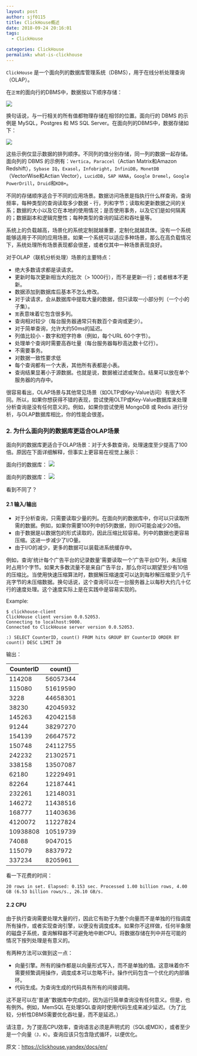 ```yaml
---
layout: post
author: sjf0115
title: ClickHouse概述
date: 2018-09-24 20:16:01
tags:
  - ClickHouse

categories: ClickHouse
permalink: what-is-clickhouse
---
```


`ClickHouse` 是一个面向列的数据库管理系统（DBMS），用于在线分析处理查询（OLAP）。

在`正常`的面向行的DBMS中，数据按以下顺序存储：

![](https://github.com/sjf0115/PubLearnNotes/blob/master/image/ClickHouse/what-is-clickhouse-1.png?raw=true)

换句话说，与一行相关的所有值都物理存储在相邻的位置。面向行的 DBMS 的示例是 MySQL，Postgres 和 MS SQL Server。在面向列的DBMS中，数据存储如下：

![](https://github.com/sjf0115/PubLearnNotes/blob/master/image/ClickHouse/what-is-clickhouse-2.png?raw=true)

这些示例仅显示数据的排列顺序。不同列的值分别存储，同一列的数据一起存储。面向列的 DBMS 的示例有：`Vertica`，`Paraccel`（Actian Matrix和Amazon Redshift），`Sybase IQ`，`Exasol`，`Infobright`，`InfiniDB`，`MonetDB`（VectorWise和Actian Vector），`LucidDB`，`SAP HANA`，`Google Dremel`，`Google PowerDrill`，`Druid`和`KDB+`。

不同的存储顺序适合于不同的应用场景。数据访问场景是指执行什么样查询，查询频率，每种类型的查询读取多少数据 - 行，列和字节；读取和更新数据之间的关系；数据的大小以及它在本地的使用情况；是否使用事务，以及它们是如何隔离的；数据副本和逻辑完整性；每种类型的查询的延迟和吞吐量等。

系统上的负载越高，场景化的系统定制就越重要，定制化就越具体。没有一个系统能够适用于不同的应用场景。如果一个系统可以适应多种场景，那么在高负载情况下，系统处理所有场景表现都会很差，或者仅其中一种场景表现良好。

对于OLAP（联机分析处理）场景的主要特点：
- 绝大多数请求都是读请求。
- 更新时每次更新相当大的批次（> 1000行），而不是更新一行；或者根本不更新。
- 数据添加到数据库后基本不怎么修改。
- 对于读请求，会从数据库中提取大量的数据，但只读取一小部分列（一个小的子集）。
- `宽`表意味着它包含很多列。
- 查询相对较少（每台服务器通常只有数百个查询或更少）。
- 对于简单查询，允许大约50ms的延迟。
- 列值比较小 - 数字和短字符串（例如，每个URL 60个字节）。
- 处理单个查询时需要高吞吐量（每台服务器每秒高达数十亿行）。
- 不需要事务。
- 对数据一致性要求低
- 每个查询都有一个大表，其他所有表都是小表。
- 查询结果显著小于源数据。也就是说，数据被过滤或聚合。结果可以放在单个服务器的内存中。

很容易看出，OLAP场景与其他常见场景（如OLTP或Key-Value访问）有很大不同。所以，如果你想获得不错的表现，尝试使用OLTP或Key-Value数据库来处理分析查询是没有任何意义的。例如，如果你尝试使用 MongoDB 或 Redis 进行分析，与OLAP数据库相比，你的性能会很差。

### 2. 为什么面向列的数据库更适合OLAP场景

面向列的数据库更适合于OLAP场景：对于大多数查询，处理速度至少提高了100倍。原因在下面详细解释，但事实上更容易在视觉上展示：

面向行的数据库：
![](https://github.com/sjf0115/PubLearnNotes/blob/master/image/ClickHouse/what-is-clickhouse-3.gif?raw=true)

面向列的数据库：
![](https://github.com/sjf0115/PubLearnNotes/blob/master/image/ClickHouse/what-is-clickhouse-4.gif?raw=true)

看到不同了？

#### 2.1 输入/输出

- 对于分析查询，只需要读取少量的列。在面向列的数据库中，你可以只读取所需的数据。例如，如果你需要100列中的5列数据，则I/O可能会减少20倍。
- 由于数据是以数据包的形式读取的，因此压缩比较容易。列中的数据也更容易压缩。这进一步减少了I/O量。
- 由于I/O的减少，更多的数据可以装载进系统缓存中。

例如，查询'统计每个广告平台的记录数量'需要读取一个'广告平台ID'列，未压缩时占用1个字节。如果大多数流量不是来自广告平台，那么你可以期望至少有10倍的压缩比。当使用快速压缩算法时，数据解压缩速度可以达到每秒解压缩至少几千兆字节的未压缩数据。换句话说，这个查询可以在一台服务器上以每秒大约几十亿行的速度处理。这个速度实际上是在实践中是容易实现的。

Example:
```
$ clickhouse-client
ClickHouse client version 0.0.52053.
Connecting to localhost:9000.
Connected to ClickHouse server version 0.0.52053.

:) SELECT CounterID, count() FROM hits GROUP BY CounterID ORDER BY count() DESC LIMIT 20
```
输出：

CounterID|count()
---|---
114208|56057344
115080 | 51619590
3228 | 44658301
38230 | 42045932
145263 | 42042158
91244 | 38297270
154139 | 26647572
150748 | 24112755
242232 | 21302571
338158 | 13507087
62180 | 12229491
82264 | 12187441
232261 | 12148031
146272 | 11438516
168777 | 11403636
4120072 | 11227824
10938808 | 10519739
74088 |  9047015
115079 |  8837972
337234 |  8205961

看一下花费的时间：
```
20 rows in set. Elapsed: 0.153 sec. Processed 1.00 billion rows, 4.00 GB (6.53 billion rows/s., 26.10 GB/s.
```

#### 2.2 CPU

由于执行查询需要处理大量的行，因此它有助于为整个向量而不是单独的行指调度所有操作，或者实现查询引擎，以便没有调度成本。如果你不这样做，任何半象限的磁盘子系统，查询解释器不可避免地中断CPU。将数据存储在列中并在可能的情况下按列处理是有意义的。

有两种方法可以做到这一点：
- 向量引擎。所有的操作都是以向量形式写入，而不是单独的值。这意味着你不需要频繁调用操作，调度成本可以忽略不计。操作代码包含一个优化的内部循环。
- 代码生成。为查询生成的代码具有所有的间接调用。

这不是可以在'普通''数据库中完成的，因为运行简单查询没有任何意义。但是，也有例外。例如，MemSQL 在处理SQL查询时使用代码生成来减少延迟。（为了比较，分析性DBMS需要优化吞吐量，而不是延迟。）

请注意，为了提高CPU效率，查询语言必须是声明式的（SQL或MDX），或者至少是一个向量`（J，K）`。查询应该只包含隐式循环，以便优化。

原文：https://clickhouse.yandex/docs/en/

